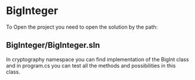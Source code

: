 # BigInteger
To Open the project you need to open the solution by the path:
## BigInteger/BigInteger.sln

In cryptography namespace you can find implementation of the BigInt class and in program.cs you can test all the methods and possibilities in this class.
